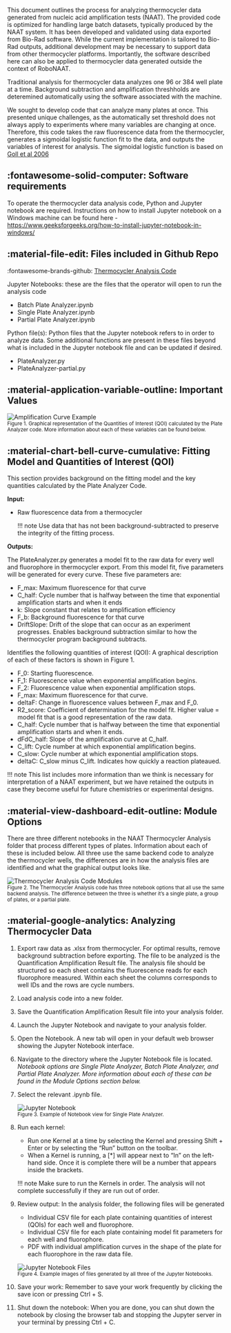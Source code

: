 This document outlines the process for analyzing thermocycler data generated from nucleic acid amplification tests (NAAT). The provided code is optimized for handling large batch datasets, typically produced by the NAAT system. It has been developed and validated using data exported from Bio-Rad software. While the current implementation is tailored to Bio-Rad outputs, additional development may be necessary to support data from other thermocycler platforms. Importantly, the software described here can also be applied to thermocycler data generated outside the context of RoboNAAT.

Traditional analysis for thermocycler data analyzes one 96 or 384 well plate at a time. Background subtraction and amplification threshholds are deteremined automatically using the software associated with the machine. 

We sought to develop code that can analyze many plates at once. This presented unique challenges, as the automatically set threshold does not always apply to experiments where many variables are changing at once. Therefore, this code takes the raw fluorescence data from the thermocycler, generates a sigmoidal logistic function fit to the data, and outputs the variables of interest for analysis. The sigmoidal logistic function is based on [Goll et al 2006](https://link.springer.com/article/10.1186/1471-2105-7-107)

## :fontawesome-solid-computer: **Software requirements**

To operate the thermocycler data analysis code, Python and Jupyter notebook are required. Instructions on how to install Jupyter notebook on a Windows machine can be found here - https://www.geeksforgeeks.org/how-to-install-jupyter-notebook-in-windows/

## :material-file-edit: **Files included in Github Repo**

:fontawesome-brands-github: [Thermocycler Analysis Code](/sw/thermocycler_analysis/)

Jupyter Notebooks: these are the files that the operator will open to run the analysis code

- Batch Plate Analyzer.ipynb 
- Single Plate Analyzer.ipynb
- Partial Plate Analyzer.ipynb

Python file(s): Python files that the Jupyter notebook refers to in order to analyze data. Some additional functions are present in these files beyond what is included in the Jupyter notebook file and can be updated if desired.

- PlateAnalyzer.py
- PlateAnalyzer-partial.py

## :material-application-variable-outline: **Important Values**

![Amplification Curve Example](./images/Amplification%20curve%20example.png) <br>
<small>Figure 1. Graphical representation of the Quantities of Interest (QOI) calculated by the Plate Analyzer code. More information about each of these variables can be found below. </small>

## :material-chart-bell-curve-cumulative: **Fitting Model and Quantities of Interest (QOI)**

This section provides background on the fitting model and the key quantities calculated by the Plate Analyzer Code.

**Input:**

- Raw fluorescence data from a thermocycler 

    !!! note
        Use data that has not been background-subtracted to preserve the integrity of the fitting process.

**Outputs:**

The PlateAnalyzer.py generates a model fit to the raw data for every well and fluorophore in thermocycler export. From this model fit, five parameters will be generated for every curve. These five parameters are:

- F_max: Maximum fluorescence for that curve
- C_half: Cycle number that is halfway between the time that exponential amplification starts and when it ends 
- k: Slope constant that relates to amplification efficiency
- F_b: Background fluorescence for that curve 
- DriftSlope: Drift of the slope that can occur as an experiment progresses. Enables background subtraction similar to how the thermocycler program background subtracts. 

Identifies the following quantities of interest (QOI): A graphical description of each of these factors is shown in Figure 1. 

- F_0: Starting fluorescence.
- F_1: Fluorescence value when exponential amplification begins. 
- F_2: Fluorescence value when exponential amplification stops.
- F_max: Maximum fluorescence for that curve.
- deltaF: Change in fluorescence values between F_max and F_0.
- R2_score: Coefficient of determination for the model fit. Higher value = model fit that is a good representation of the raw data. 
- C_half: Cycle number that is halfway between the time that exponential amplification starts and when it ends.
- dFdC_half: Slope of the amplification curve at C_half.
- C_lift: Cycle number at which exponential amplification begins. 
- C_slow: Cycle number at which exponential amplification stops. 
- deltaC: C_slow minus C_lift. Indicates how quickly a reaction plateaued. 

!!! note
    This list includes more information than we think is necessary for interpretation of a NAAT experiment, but we have retained the outputs in case they become useful for future chemistries or experimental designs. 

## :material-view-dashboard-edit-outline: **Module Options**

There are three different notebooks in the NAAT Thermocycler Analysis folder that process different types of plates. Information about each of these is included below. All three use the same backend code to analyze the thermocycler wells, the differences are in how the analysis files are identified and what the graphical output looks like. 

![Thermocycler Analysis Code Modules](./images/Thermocycler%20Analysis%20Code%20Modules.png) <br>
<small>Figure 2. The Thermocycler Analysis code has three notebook options that all use the same backend analysis. The difference between the three is whether it’s a single plate, a group of plates, or a partial plate. </small>

## :material-google-analytics: **Analyzing Thermocycler Data**

1. Export raw data as .xlsx from thermocycler. 
    For optimal results, remove background subtraction before exporting. The file to be analyzed is the Quantification Amplification Result file. The analysis file should be structured so each sheet contains the fluorescence reads for each fluorophore measured. Within each sheet the columns corresponds to well IDs and the rows are cycle numbers.
2. Load analysis code into a new folder. 
3. Save the Quantification Amplification Result file into your analysis folder. 
4. Launch the Jupyter Notebook and navigate to your analysis folder.
5. Open the Notebook. A new tab will open in your default web browser showing the Jupyter Notebook interface.
6. Navigate to the directory where the Jupyter Notebook file is located. 
    *Notebook options are Single Plate Analyzer, Batch Plate Analyzer, and Partial Plate Analyzer. More information about each of these can be found in the Module Options section below.* 
7. Select the relevant .ipynb file.

    ![Jupyter Notebook](./images/Jupyter%20Notebook%20Single.png) <br>
    <small>Figure 3. Example of Notebook view for Single Plate Analyzer. </small>

8. Run each kernel:

    - Run one Kernel at a time by selecting the Kernel and pressing Shift + Enter or by selecting the “Run” button on the toolbar. 
    - When a Kernel is running, a [*] will appear next to “In” on the left-hand side. Once it is complete there will be a number that appears inside the brackets. 

    !!! note 
        Make sure to run the Kernels in order. The analysis will not complete successfully if they are run out of order. 
    
9. Review output: In the analysis folder, the following files will be generated
    
    - Individual CSV file for each plate containing quantities of interest (QOIs) for each well and fluorophore.
    - Individual CSV file for each plate containing model fit parameters for each well and fluorophore.
    - PDF with individual amplification curves in the shape of the plate for each fluorophore in the raw data file.

    ![Jupyter Notebook Files](./images/Thermocycler%20analysis%20files.png) <br>
    <small>Figure 4. Example images of files generated by all three of the Jupyter Notebooks. </small>

10. Save your work: Remember to save your work frequently by clicking the save icon or pressing Ctrl + S. 
11. Shut down the notebook: When you are done, you can shut down the notebook by closing the browser tab and stopping the Jupyter server in your terminal by pressing Ctrl + C. 